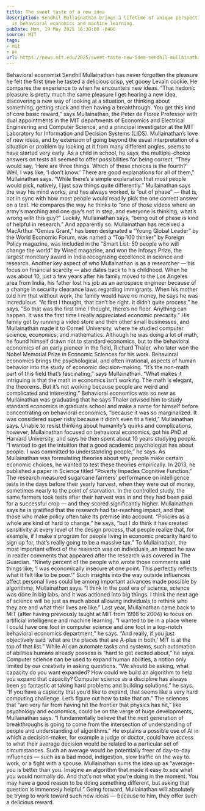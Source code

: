 ```yaml
---
title: The sweet taste of a new idea
description: Sendhil Mullainathan brings a lifetime of unique perspectives to research
  in behavioral economics and machine learning.
pubDate: Mon, 19 May 2025 16:30:00 -0400
source: MIT
tags:
- mit
- ai
url: https://news.mit.edu/2025/sweet-taste-new-idea-sendhil-mullainathan-0519
---
```


Behavioral economist Sendhil Mullainathan has never forgotten the pleasure he felt the first time he tasted a delicious crisp, yet gooey Levain cookie. He compares the experience to when he encounters new ideas.
“That hedonic pleasure is pretty much the same pleasure I get hearing a new idea, discovering a new way of looking at a situation, or thinking about something, getting stuck and then having a breakthrough. You get this kind of core basic reward,” says Mullainathan, the Peter de Florez Professor with dual appointments in the MIT departments of Economics and Electrical Engineering and Computer Science, and a principal investigator at the MIT Laboratory for Information and Decision Systems (LIDS).
Mullainathan’s love of new ideas, and by extension of going beyond the usual interpretation of a situation or problem by looking at it from many different angles, seems to have started very early. As a child in school, he says, the multiple-choice answers on tests all seemed to offer possibilities for being correct.
“They would say, ‘Here are three things. Which of these choices is the fourth?’ Well, I was like, ‘I don’t know.’ There are good explanations for all of them,” Mullainathan says. “While there’s a simple explanation that most people would pick, natively, I just saw things quite differently.”
Mullainathan says the way his mind works, and has always worked, is “out of phase” — that is, not in sync with how most people would readily pick the one correct answer on a test. He compares the way he thinks to “one of those videos where an army’s marching and one guy’s not in step, and everyone is thinking, what’s wrong with this guy?”
Luckily, Mullainathan says, “being out of phase is kind of helpful in research.”
And apparently so. Mullainathan has received a MacArthur “Genius Grant,” has been designated a “Young Global Leader” by the World Economic Forum, was named a “Top 100 thinker” by Foreign Policy magazine, was included in the “Smart List: 50 people who will change the world” by Wired magazine, and won the Infosys Prize, the largest monetary award in India recognizing excellence in science and research.
Another key aspect of who Mullainathan is as a researcher — his focus on financial scarcity — also dates back to his childhood. When he was about 10, just a few years after his family moved to the Los Angeles area from India, his father lost his job as an aerospace engineer because of a change in security clearance laws regarding immigrants. When his mother told him that without work, the family would have no money, he says he was incredulous.
“At first I thought, that can’t be right. It didn’t quite process,” he says. “So that was the first time I thought, there’s no floor. Anything can happen. It was the first time I really appreciated economic precarity.”
His family got by running a video store and then other small businesses, and Mullainathan made it to Cornell University, where he studied computer science, economics, and mathematics. Although he was doing a lot of math, he found himself drawn not to standard economics, but to the behavioral economics of an early pioneer in the field, Richard Thaler, who later won the Nobel Memorial Prize in Economic Sciences for his work. Behavioral economics brings the psychological, and often irrational, aspects of human behavior into the study of economic decision-making.
“It’s the non-math part of this field that’s fascinating,” says Mullainathan. “What makes it intriguing is that the math in economics isn’t working. The math is elegant, the theorems. But it’s not working because people are weird and complicated and interesting.”
Behavioral economics was so new as Mullainathan was graduating that he says Thaler advised him to study standard economics in graduate school and make a name for himself before concentrating on behavioral economics, “because it was so marginalized. It was considered super risky because it didn’t even fit a field,” Mullainathan says.
Unable to resist thinking about humanity’s quirks and complications, however, Mullainathan focused on behavioral economics, got his PhD at Harvard University, and says he then spent about 10 years studying people.
“I wanted to get the intuition that a good academic psychologist has about people. I was committed to understanding people,” he says.
As Mullainathan was formulating theories about why people make certain economic choices, he wanted to test these theories empirically.
In 2013, he published a paper in Science titled “Poverty Impedes Cognitive Function.” The research measured sugarcane farmers’ performance on intelligence tests in the days before their yearly harvest, when they were out of money, sometimes nearly to the point of starvation. In the controlled study, the same farmers took tests after their harvest was in and they had been paid for a successful crop — and they scored significantly higher.
Mullainathan says he is gratified that the research had far-reaching impact, and that those who make policy often take its premise into account.
“Policies as a whole are kind of hard to change,” he says, “but I do think it has created sensitivity at every level of the design process, that people realize that, for example, if I make a program for people living in economic precarity hard to sign up for, that’s really going to be a massive tax.”
To Mullainathan, the most important effect of the research was on individuals, an impact he saw in reader comments that appeared after the research was covered in The Guardian.
“Ninety percent of the people who wrote those comments said things like, ‘I was economically insecure at one point. This perfectly reflects what it felt like to be poor.’”
Such insights into the way outside influences affect personal lives could be among important advances made possible by algorithms, Mullainathan says.
“I think in the past era of science, science was done in big labs, and it was actioned into big things. I think the next age of science will be just as much about allowing individuals to rethink who they are and what their lives are like.”
Last year, Mullainathan came back to MIT (after having previously taught at MIT from 1998 to 2004) to focus on artificial intelligence and machine learning.
“I wanted to be in a place where I could have one foot in computer science and one foot in a top-notch behavioral economics department,” he says. “And really, if you just objectively said ‘what are the places that are A-plus in both,’ MIT is at the top of that list.”
While AI can automate tasks and systems, such automation of abilities humans already possess is “hard to get excited about,” he says. Computer science can be used to expand human abilities, a notion only limited by our creativity in asking questions.
“We should be asking, what capacity do you want expanded? How could we build an algorithm to help you expand that capacity? Computer science as a discipline has always been so fantastic at taking hard problems and building solutions,” he says. “If you have a capacity that you’d like to expand, that seems like a very hard computing challenge. Let’s figure out how to take that on.”
The sciences that “are very far from having hit the frontier that physics has hit,” like psychology and economics, could be on the verge of huge developments, Mullainathan says. “I fundamentally believe that the next generation of breakthroughs is going to come from the intersection of understanding of people and understanding of algorithms.”
He explains a possible use of AI in which a decision-maker, for example a judge or doctor, could have access to what their average decision would be related to a particular set of circumstances. Such an average would be potentially freer of day-to-day influences — such as a bad mood, indigestion, slow traffic on the way to work, or a fight with a spouse.
Mullainathan sums the idea up as “average-you is better than you. Imagine an algorithm that made it easy to see what you would normally do. And that’s not what you’re doing in the moment. You may have a good reason to be doing something different, but asking that question is immensely helpful.”
Going forward, Mullainathan will absolutely be trying to work toward such new ideas — because to him, they offer such a delicious reward.
